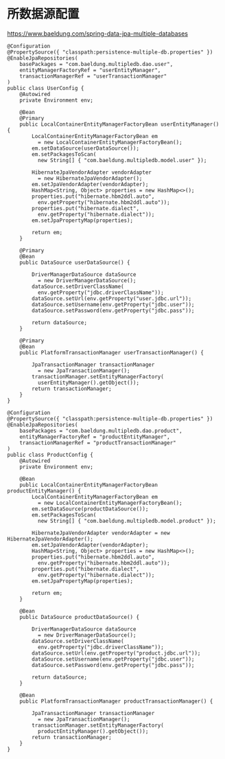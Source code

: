 # 所数据源配置

https://www.baeldung.com/spring-data-jpa-multiple-databases

	@Configuration
	@PropertySource({ "classpath:persistence-multiple-db.properties" })
	@EnableJpaRepositories(
	    basePackages = "com.baeldung.multipledb.dao.user", 
	    entityManagerFactoryRef = "userEntityManager", 
	    transactionManagerRef = "userTransactionManager"
	)
	public class UserConfig {
	    @Autowired
	    private Environment env;
	     
	    @Bean
	    @Primary
	    public LocalContainerEntityManagerFactoryBean userEntityManager() {
	        LocalContainerEntityManagerFactoryBean em
	          = new LocalContainerEntityManagerFactoryBean();
	        em.setDataSource(userDataSource());
	        em.setPackagesToScan(
	          new String[] { "com.baeldung.multipledb.model.user" });
	 
	        HibernateJpaVendorAdapter vendorAdapter
	          = new HibernateJpaVendorAdapter();
	        em.setJpaVendorAdapter(vendorAdapter);
	        HashMap<String, Object> properties = new HashMap<>();
	        properties.put("hibernate.hbm2ddl.auto",
	          env.getProperty("hibernate.hbm2ddl.auto"));
	        properties.put("hibernate.dialect",
	          env.getProperty("hibernate.dialect"));
	        em.setJpaPropertyMap(properties);
	 
	        return em;
	    }
	 
	    @Primary
	    @Bean
	    public DataSource userDataSource() {
	  
	        DriverManagerDataSource dataSource
	          = new DriverManagerDataSource();
	        dataSource.setDriverClassName(
	          env.getProperty("jdbc.driverClassName"));
	        dataSource.setUrl(env.getProperty("user.jdbc.url"));
	        dataSource.setUsername(env.getProperty("jdbc.user"));
	        dataSource.setPassword(env.getProperty("jdbc.pass"));
	 
	        return dataSource;
	    }
	 
	    @Primary
	    @Bean
	    public PlatformTransactionManager userTransactionManager() {
	  
	        JpaTransactionManager transactionManager
	          = new JpaTransactionManager();
	        transactionManager.setEntityManagerFactory(
	          userEntityManager().getObject());
	        return transactionManager;
	    }
	}

	@Configuration
	@PropertySource({ "classpath:persistence-multiple-db.properties" })
	@EnableJpaRepositories(
	    basePackages = "com.baeldung.multipledb.dao.product", 
	    entityManagerFactoryRef = "productEntityManager", 
	    transactionManagerRef = "productTransactionManager"
	)
	public class ProductConfig {
	    @Autowired
	    private Environment env;
	 
	    @Bean
	    public LocalContainerEntityManagerFactoryBean productEntityManager() {
	        LocalContainerEntityManagerFactoryBean em
	          = new LocalContainerEntityManagerFactoryBean();
	        em.setDataSource(productDataSource());
	        em.setPackagesToScan(
	          new String[] { "com.baeldung.multipledb.model.product" });
	 
	        HibernateJpaVendorAdapter vendorAdapter = new HibernateJpaVendorAdapter();
	        em.setJpaVendorAdapter(vendorAdapter);
	        HashMap<String, Object> properties = new HashMap<>();
	        properties.put("hibernate.hbm2ddl.auto",
	          env.getProperty("hibernate.hbm2ddl.auto"));
	        properties.put("hibernate.dialect",
	          env.getProperty("hibernate.dialect"));
	        em.setJpaPropertyMap(properties);
	 
	        return em;
	    }
	 
	    @Bean
	    public DataSource productDataSource() {
	  
	        DriverManagerDataSource dataSource
	          = new DriverManagerDataSource();
	        dataSource.setDriverClassName(
	          env.getProperty("jdbc.driverClassName"));
	        dataSource.setUrl(env.getProperty("product.jdbc.url"));
	        dataSource.setUsername(env.getProperty("jdbc.user"));
	        dataSource.setPassword(env.getProperty("jdbc.pass"));
	 
	        return dataSource;
	    }
	 
	    @Bean
	    public PlatformTransactionManager productTransactionManager() {
	  
	        JpaTransactionManager transactionManager
	          = new JpaTransactionManager();
	        transactionManager.setEntityManagerFactory(
	          productEntityManager().getObject());
	        return transactionManager;
	    }
	}